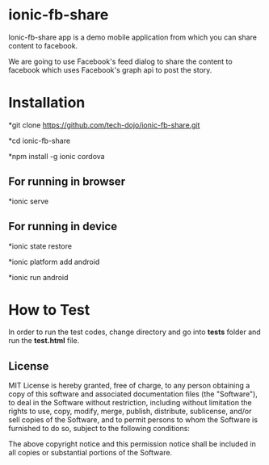 # ionic-fb-share

Ionic-fb-share app is a demo mobile application from which you can share content to facebook.

We are going to use Facebook's feed dialog to share the content to facebook which uses Facebook's graph api to post the story.

# Installation


 *git clone https://github.com/tech-dojo/ionic-fb-share.git

 *cd ionic-fb-share

 *npm install -g ionic cordova
 
## For running in browser
 
 *ionic serve
 
## For running in device
 
 *ionic state restore

 *ionic platform add android

 *ionic run android

# How to Test

In order to run the test codes, change directory and go into **tests** folder and run the **test.html** file.

## License

MIT License is hereby granted, free of charge, to any person obtaining
a copy of this software and associated documentation files (the
"Software"), to deal in the Software without restriction, including
without limitation the rights to use, copy, modify, merge, publish,
distribute, sublicense, and/or sell copies of the Software, and to
permit persons to whom the Software is furnished to do so, subject to
the following conditions:

The above copyright notice and this permission notice shall be
included in all copies or substantial portions of the Software.
